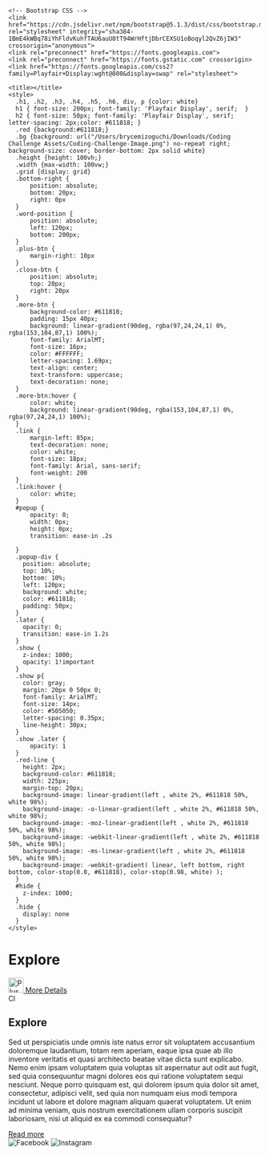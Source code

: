 <!doctype html>
<html lang="en">
  <head>
    <!-- Required meta tags -->
    <meta charset="utf-8">
    <meta name="viewport" content="width=device-width, initial-scale=1">

    <!-- Bootstrap CSS -->
    <link href="https://cdn.jsdelivr.net/npm/bootstrap@5.1.3/dist/css/bootstrap.min.css" rel="stylesheet" integrity="sha384-1BmE4kWBq78iYhFldvKuhfTAU6auU8tT94WrHftjDbrCEXSU1oBoqyl2QvZ6jIW3" crossorigin="anonymous">
    <link rel="preconnect" href="https://fonts.googleapis.com">
	<link rel="preconnect" href="https://fonts.gstatic.com" crossorigin>
	<link href="https://fonts.googleapis.com/css2?family=Playfair+Display:wght@800&display=swap" rel="stylesheet">

    <title></title>
    <style>
	  .h1, .h2, .h3, .h4, .h5, .h6, div, p {color: white}
	  h1 { font-size: 200px; font-family: 'Playfair Display', serif;  }
	  h2 { font-size: 50px; font-family: 'Playfair Display', serif; letter-spacing: 2px;color: #611818; }
	  .red {background:#611818;}
	  .bg {background: url("/Users/brycemizoguchi/Downloads/Coding Challenge Assets/Coding-Challenge-Image.png") no-repeat right; background-size: cover; border-bottom: 2px solid white}
	  .height {height: 100vh;}
	  .width {max-width: 100vw;}
	  .grid {display: grid}
	  .bottom-right {
		  position: absolute;
		  bottom: 20px;
		  right: 0px
	  }
	  .word-position {
		  position: absolute;
		  left: 120px;
		  bottom: 200px;
	  }
	  .plus-btn {
		  margin-right: 10px
	  }
	  .close-btn {
		  position: absolute;
		  top: 20px;
		  right: 20px 
	  }
	  .more-btn {
	      background-color: #611818;
	      padding: 15px 40px;
		  background: linear-gradient(90deg, rgba(97,24,24,1) 0%, rgba(153,104,87,1) 100%);
		  font-family: ArialMT;
		  font-size: 16px;
		  color: #FFFFFF;
		  letter-spacing: 1.69px;
		  text-align: center;
		  text-transform: uppercase;
		  text-decoration: none;
	  }
	  .more-btn:hover {
		  color: white;
		  background: linear-gradient(90deg, rgba(153,104,87,1) 0%, rgba(97,24,24,1) 100%);
	  }
	  .link {
		  margin-left: 85px;
		  text-decoration: none;
		  color: white;
		  font-size: 18px;
		  font-family: Arial, sans-serif;
		  font-weight: 200
	  }
	  .link:hover {
		  color: white;
	  }
	  #popup {
		  opacity: 0;
		  width: 0px;
		  height: 0px;
		  transition: ease-in .2s

	  }
	  .popup-div {
		position: absolute;
		top: 10%;
		bottom: 10%;
		left: 120px;
		background: white;
		color: #611818;
		padding: 50px;
	  }
	  .later {
		opacity: 0;
	    transition: ease-in 1.2s 
	  }
	  .show {
		z-index: 1000;
		opacity: 1!important
	  }
	  .show p{
	  	color: gray;
	  	margin: 20px 0 50px 0;
	  	font-family: ArialMT;
		font-size: 14px;
		color: #505050;
		letter-spacing: 0.35px;
		line-height: 30px;
	  }
	  .show .later {
		  opacity: 1
	  }
	  .red-line {
        height: 2px;
        background-color: #611818;
        width: 225px;
        margin-top: 20px;
        background-image: linear-gradient(left , white 2%, #611818 50%, white 98%);
        background-image: -o-linear-gradient(left , white 2%, #611818 50%, white 98%);
        background-image: -moz-linear-gradient(left , white 2%, #611818 50%, white 98%);
        background-image: -webkit-linear-gradient(left , white 2%, #611818 50%, white 98%);
        background-image: -ms-linear-gradient(left , white 2%, #611818 50%, white 98%);
        background-image: -webkit-gradient( linear, left bottom, right bottom, color-stop(0.0, #611818), color-stop(0.98, white) );
	  }
	  #hide {
		z-index: 1000;
	  }
	  .hide {
		display: none
	  }
	</style>
  </head>
  <body>
	  <div class="container width">
		  <div class="row">
		    <div class="col-sm-3 red height">
			    <div id="hide" class="word-position">
		    		<h1>Explore</h1>
		    		<a class="link" id="btn" href="#" onclick="document.querySelector('#popup').classList.add('show'); document.querySelector('#hide').classList.add('hide');">
			    		<img class="plus-btn" src="/Users/brycemizoguchi/Downloads/Coding Challenge Assets/Plus.svg" alt="Plus sign" width="30"> 
			    		More Details
			    	</a>
		    	</div>
		    	<div id="popup">
			    	<div class="popup-div col-sm-5">
				    	<div class="later">
				    		<a class="btn">
				    		<img class="close-btn" src="/Users/brycemizoguchi/Downloads/close-btn.svg" alt="Close Button" width="15" onclick="document.querySelector('#popup').classList.remove('show'); document.querySelector('#hide').classList.remove('hide');" > 
					    	</a>
				    		<h2>Explore</h2>
				    		<div class="red-line"></div>  
				    		<p>Sed ut perspiciatis unde omnis iste natus error sit voluptatem accusantium doloremque laudantium, totam rem aperiam, eaque ipsa quae ab illo inventore veritatis et quasi architecto beatae vitae dicta sunt explicabo. Nemo enim ipsam voluptatem quia voluptas sit aspernatur aut odit aut fugit, sed quia consequuntur magni dolores eos qui ratione voluptatem sequi nesciunt. Neque porro quisquam est, qui dolorem ipsum quia dolor sit amet, consectetur, adipisci velit, sed quia non numquam eius modi tempora incidunt ut labore et dolore magnam aliquam quaerat voluptatem. Ut enim ad minima veniam, quis nostrum exercitationem ullam corporis suscipit laboriosam, nisi ut aliquid ex ea commodi consequatur? </p>
				    		<a class="more-btn" href="https://brycemizoguchi.github.io/challenge/">Read more</a>
					    </div>
			    	</div>
		    	</div>
		    </div>
			<div class="col-sm-9 bg height">
				<div class="grid bottom-right">
					<a class="btn">
			    		<img src="/Users/brycemizoguchi/Downloads/Coding Challenge Assets/Facebook.svg" alt="Facebook"> 
			    	</a>
			    	<a class="btn">
			    		<img src="/Users/brycemizoguchi/Downloads/Coding Challenge Assets/Instagram.svg" alt="Instagram"> 
			    	</a>
				</div>
			</div>
		  </div>
		</div>
  </body>
</html>
